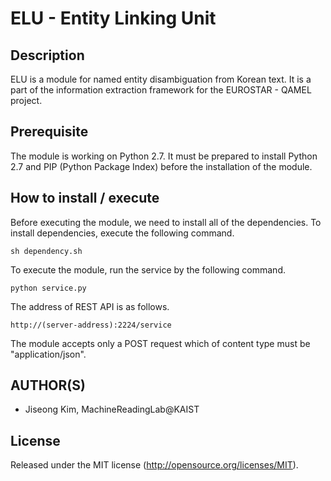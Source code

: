# ELU - Entity Linking Unit

Description
-----
ELU is a module for named entity disambiguation from Korean text. It is a part of the information extraction framework for the EUROSTAR - QAMEL project.

Prerequisite
-----
The module is working on Python 2.7. It must be prepared to install Python 2.7 and PIP (Python Package Index) before the installation of the module.

How to install / execute
-----
Before executing the module, we need to install all of the dependencies.
To install dependencies, execute the following command.

```
sh dependency.sh
```

To execute the module, run the service by the following command.

```
python service.py
```

The address of REST API is as follows.

```
http://(server-address):2224/service
```

The module accepts only a POST request which of content type must be "application/json".

AUTHOR(S)
---------
* Jiseong Kim, MachineReadingLab@KAIST

License
-------
Released under the MIT license (http://opensource.org/licenses/MIT).